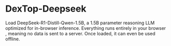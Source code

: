 # DexTop-Deepseek
Load DeepSeek-R1-Distill-Qwen-1.5B, a 1.5B parameter reasoning LLM optimized for in-browser inference. Everything runs entirely in your browser , meaning no data is sent to a server. Once loaded, it can even be used offline.
